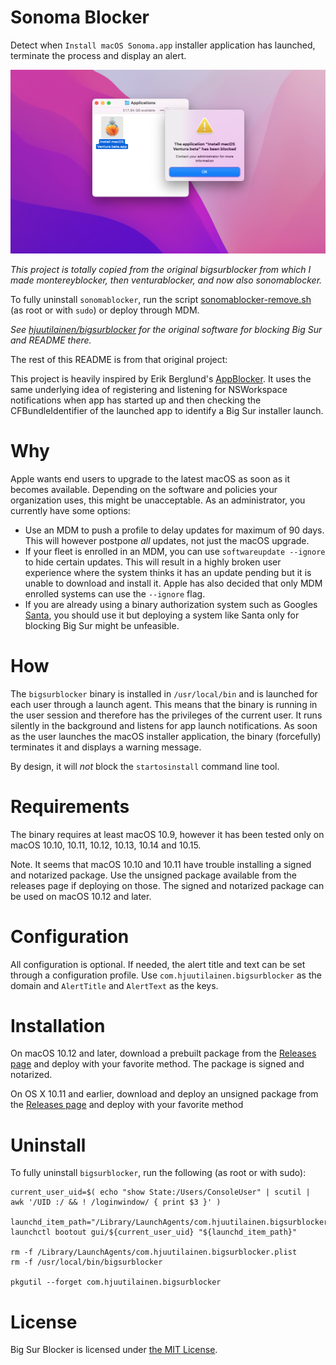 # Sonoma Blocker

Detect when `Install macOS Sonoma.app` installer application has launched, terminate the process and display an alert.

![sonomablocker](https://raw.githubusercontent.com/Theile/sonomablocker/main/screenshot.png)

_This project is totally copied from the original bigsurblocker from which I made montereyblocker, then venturablocker, and now also sonomablocker._

To fully uninstall `sonomablocker`, run the script [sonomablocker-remove.sh](sonomablocker-remove.sh) (as root or with `sudo`) or deploy through MDM.

_See [hjuutilainen/bigsurblocker](https://github.com/hjuutilainen/bigsurblocker) for the original software for blocking Big Sur and README there._


The rest of this README is from that original project:

This project is heavily inspired by Erik Berglund's [AppBlocker](https://github.com/erikberglund/AppBlocker). It uses the same underlying idea of registering and listening for NSWorkspace notifications when app has started up and then checking the CFBundleIdentifier of the launched app to identify a Big Sur installer launch.

# Why

Apple wants end users to upgrade to the latest macOS as soon as it becomes available. Depending on the software and policies your organization uses, this might be unacceptable. As an administrator, you currently have some options:
- Use an MDM to push a profile to delay updates for maximum of 90 days. This will however postpone _all_ updates, not just the macOS upgrade.
- If your fleet is enrolled in an MDM, you can use `softwareupdate --ignore` to hide certain updates. This will result in a highly broken user experience where the system thinks it has an update pending but it is unable to download and install it. Apple has also decided that only MDM enrolled systems can use the `--ignore` flag.
- If you are already using a binary authorization system such as Googles [Santa](https://github.com/google/santa), you should use it but deploying a system like Santa only for blocking Big Sur might be unfeasible.

# How

The `bigsurblocker` binary is installed in `/usr/local/bin` and is launched for each user through a launch agent. This means that the binary is running in the user session and therefore has the privileges of the current user. It runs silently in the background and listens for app launch notifications. As soon as the user launches the macOS installer application, the binary (forcefully) terminates it and displays a warning message.

By design, it will _not_ block the `startosinstall` command line tool.

# Requirements

The binary requires at least macOS 10.9, however it has been tested only on macOS 10.10, 10.11, 10.12, 10.13, 10.14 and 10.15.

Note. It seems that macOS 10.10 and 10.11 have trouble installing a signed and notarized package. Use the unsigned package available from the releases page if deploying on those. The signed and notarized package can be used on macOS 10.12 and later.

# Configuration

All configuration is optional. If needed, the alert title and text can be set through a configuration profile. Use `com.hjuutilainen.bigsurblocker` as the domain and `AlertTitle` and `AlertText` as the keys.

# Installation

On macOS 10.12 and later, download a prebuilt package from the [Releases page](https://github.com/hjuutilainen/bigsurblocker/releases) and deploy with your favorite method. The package is signed and notarized.

On OS X 10.11 and earlier, download and deploy an unsigned package from the [Releases page](https://github.com/hjuutilainen/bigsurblocker/releases) and deploy with your favorite method

# Uninstall

To fully uninstall `bigsurblocker`, run the following (as root or with sudo):

```
current_user_uid=$( echo "show State:/Users/ConsoleUser" | scutil | awk '/UID :/ && ! /loginwindow/ { print $3 }' )

launchd_item_path="/Library/LaunchAgents/com.hjuutilainen.bigsurblocker.plist"
launchctl bootout gui/${current_user_uid} "${launchd_item_path}"

rm -f /Library/LaunchAgents/com.hjuutilainen.bigsurblocker.plist
rm -f /usr/local/bin/bigsurblocker

pkgutil --forget com.hjuutilainen.bigsurblocker
```

# License

Big Sur Blocker is licensed under [the MIT License](https://github.com/hjuutilainen/bigsurblocker/blob/main/LICENSE).
